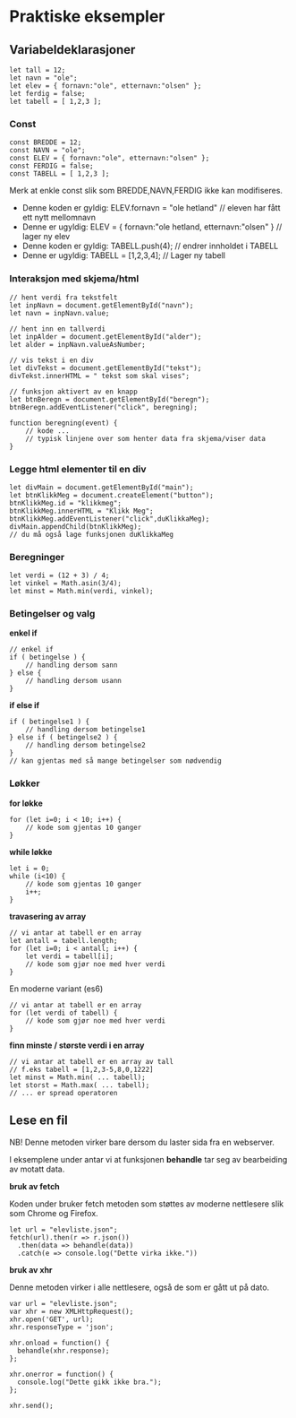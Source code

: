 # Praktiske eksempler



## Variabeldeklarasjoner

```text
let tall = 12;
let navn = "ole";
let elev = { fornavn:"ole", etternavn:"olsen" };
let ferdig = false;
let tabell = [ 1,2,3 ];
```

### Const <a id="const"></a>

```text
const BREDDE = 12;
const NAVN = "ole";
const ELEV = { fornavn:"ole", etternavn:"olsen" };
const FERDIG = false;
const TABELL = [ 1,2,3 ];
```

Merk at enkle const slik som BREDDE,NAVN,FERDIG ikke kan modifiseres.

* Denne koden er gyldig: ELEV.fornavn = "ole hetland" // eleven har fått ett nytt mellomnavn
* Denne er ugyldig: ELEV = { fornavn:"ole hetland, etternavn:"olsen" } // lager ny elev
* Denne koden er gyldig: TABELL.push\(4\); // endrer innholdet i TABELL
* Denne er ugyldig: TABELL = \[1,2,3,4\]; // Lager ny tabell

### Interaksjon med skjema/html <a id="interaksjon-med-skjemahtml"></a>

```text
// hent verdi fra tekstfelt
let inpNavn = document.getElementById("navn");
let navn = inpNavn.value;

// hent inn en tallverdi
let inpAlder = document.getElementById("alder");
let alder = inpNavn.valueAsNumber;

// vis tekst i en div
let divTekst = document.getElementById("tekst");
divTekst.innerHTML = " tekst som skal vises";

// funksjon aktivert av en knapp
let btnBeregn = document.getElementById("beregn");
btnBeregn.addEventListener("click", beregning);

function beregning(event) {
    // kode ...
    // typisk linjene over som henter data fra skjema/viser data
}
```

### Legge html elementer til en div <a id="legge-html-elementer-til-en-div"></a>

```text
let divMain = document.getElementById("main");
let btnKlikkMeg = document.createElement("button");
btnKlikkMeg.id = "klikkmeg";
btnKlikkMeg.innerHTML = "Klikk Meg";
btnKlikkMeg.addEventListener("click",duKlikkaMeg);
divMain.appendChild(btnKlikkMeg);
// du må også lage funksjonen duKlikkaMeg
```

### Beregninger <a id="beregninger"></a>

```text
let verdi = (12 + 3) / 4;
let vinkel = Math.asin(3/4);
let minst = Math.min(verdi, vinkel);
```

### Betingelser og valg <a id="betingelser-og-valg"></a>

**enkel if**

```text
// enkel if
if ( betingelse ) {
    // handling dersom sann
} else {
    // handling dersom usann
}
```

**if else if**

```text
if ( betingelse1 ) {
    // handling dersom betingelse1
} else if ( betingelse2 ) {
    // handling dersom betingelse2
}
// kan gjentas med så mange betingelser som nødvendig
```

### Løkker <a id="l&#xF8;kker"></a>

**for løkke**

```text
for (let i=0; i < 10; i++) {
    // kode som gjentas 10 ganger
}
```

**while løkke**

```text
let i = 0;
while (i<10) {
    // kode som gjentas 10 ganger
    i++;
}
```

**travasering av array**

```text
// vi antar at tabell er en array
let antall = tabell.length;
for (let i=0; i < antall; i++) {
    let verdi = tabell[i];
    // kode som gjør noe med hver verdi
}
```

En moderne variant \(es6\)

```text
// vi antar at tabell er en array
for (let verdi of tabell) {
    // kode som gjør noe med hver verdi
}
```

**finn minste / største verdi i en array**

```text
// vi antar at tabell er en array av tall
// f.eks tabell = [1,2,3-5,8,0,1222]
let minst = Math.min( ... tabell);
let storst = Math.max( ... tabell);
// ... er spread operatoren
```

## Lese en fil

NB! Denne metoden virker bare dersom du laster sida fra en webserver.

I eksemplene under antar vi at funksjonen **behandle** tar seg av bearbeiding av motatt data.

**bruk av fetch**

Koden under bruker fetch metoden som støttes av moderne nettlesere slik som Chrome og Firefox.

```text
let url = "elevliste.json";
fetch(url).then(r => r.json())
  .then(data => behandle(data))
  .catch(e => console.log("Dette virka ikke."))
```

**bruk av xhr**

Denne metoden virker i alle nettlesere, også de som er gått ut på dato.

```text
var url = "elevliste.json";
var xhr = new XMLHttpRequest();
xhr.open('GET', url);
xhr.responseType = 'json';

xhr.onload = function() {
  behandle(xhr.response);
};

xhr.onerror = function() {
  console.log("Dette gikk ikke bra.");
};

xhr.send();
```

